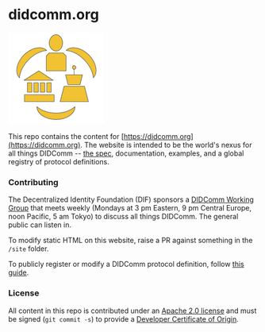 # didcomm.org
![logo](didcomm-logo.png)

This repo contains the content for [https://didcomm.org](https://didcomm.org). The website is intended to be the world's nexus for all things DIDComm -- [the spec](https://identity.foundation/didcomm-messaging/spec/), documentation, examples, and a global registry of protocol definitions.

### Contributing

The Decentralized Identity Foundation (DIF) sponsors a [DIDComm Working Group](https://identity.foundation/working-groups/did-comm.html) that meets weekly (Mondays at 3 pm Eastern, 9 pm Central Europe, noon Pacific, 5 am Tokyo) to discuss all things DIDComm. The general public can listen in.

To modify static HTML on this website, raise a PR against something in the `/site` folder.

To publicly register or modify a DIDComm protocol definition, follow [this guide](./docs/pr-guide.md).

### License

All content in this repo is contributed under an [Apache 2.0 license](LICENSE) and must be signed (`git commit -s`) to provide a [Developer Certificate of Origin](https://github.com/apps/dco).

